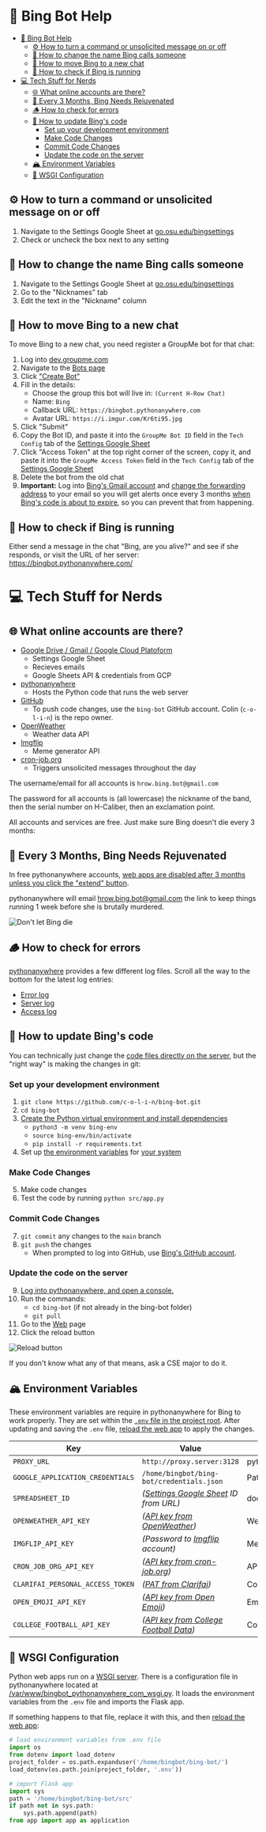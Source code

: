 # 🦏 Bing Bot Help

- [🦏 Bing Bot Help](#-bing-bot-help)
  - [⚙️ How to turn a command or unsolicited message on or off](#️-how-to-turn-a-command-or-unsolicited-message-on-or-off)
  - [🙋 How to change the name Bing calls someone](#-how-to-change-the-name-bing-calls-someone)
  - [📲 How to move Bing to a new chat](#-how-to-move-bing-to-a-new-chat)
  - [🏃 How to check if Bing is running](#-how-to-check-if-bing-is-running)
- [💻 Tech Stuff for Nerds](#-tech-stuff-for-nerds)
  - [🌐 What online accounts are there?](#-what-online-accounts-are-there)
  - [🌅 Every 3 Months, Bing Needs Rejuvenated](#-every-3-months-bing-needs-rejuvenated)
  - [🪵 How to check for errors](#-how-to-check-for-errors)
  - [👾 How to update Bing's code](#-how-to-update-bings-code)
    - [Set up your development environment](#set-up-your-development-environment)
    - [Make Code Changes](#make-code-changes)
    - [Commit Code Changes](#commit-code-changes)
    - [Update the code on the server](#update-the-code-on-the-server)
  - [🏔 Environment Variables](#-environment-variables)
  - [🐍 WSGI Configuration](#-wsgi-configuration)

## ⚙️ How to turn a command or unsolicited message on or off

1. Navigate to the Settings Google Sheet at [go.osu.edu/bingsettings](https://go.osu.edu/bingsettings)
2. Check or uncheck the box next to any setting

## 🙋 How to change the name Bing calls someone

1. Navigate to the Settings Google Sheet at [go.osu.edu/bingsettings](https://go.osu.edu/bingsettings)
2. Go to the "Nicknames" tab
3. Edit the text in the "Nickname" column

## 📲 How to move Bing to a new chat

To move Bing to a new chat, you need register a GroupMe bot for that chat:

1. Log into [dev.groupme.com](https://dev.groupme.com)
2. Navigate to the [Bots page](https://dev.groupme.com/bots)
3. Click ["Create Bot"](https://dev.groupme.com/bots/new)
4. Fill in the details:
   - Choose the group this bot will live in: `(Current H-Row Chat)`
   - Name: `Bing`
   - Callback URL: `https://bingbot.pythonanywhere.com`
   - Avatar URL: `https://i.imgur.com/Kr6ti95.jpg`
5. Click "Submit"
6. Copy the Bot ID, and paste it into the `GroupMe Bot ID` field in the `Tech Config` tab of the [Settings Google Sheet](https://go.osu.edu/bingsettings)
7. Click "Access Token" at the top right corner of the screen, copy it, and paste it into the `GroupMe Access Token` field in the `Tech Config` tab of the [Settings Google Sheet](https://go.osu.edu/bingsettings)
8. Delete the bot from the old chat
9. __Important:__ Log into [Bing's Gmail account](#-what-online-accounts-are-there) and [change the forwarding address](https://support.google.com/mail/answer/10957?hl=en) to your email so you will get alerts once every 3 months [when Bing's code is about to expire](#️-code-expiration), so you can prevent that from happening.

## 🏃 How to check if Bing is running
Either send a message in the chat "Bing, are you alive?" and see if she responds, or visit the URL of her server: https://bingbot.pythonanywhere.com/

# 💻 Tech Stuff for Nerds

## 🌐 What online accounts are there?

- [Google Drive / Gmail / Google Cloud Platoform](https://cloud.google.com/)
  - Settings Google Sheet
  - Recieves emails
  - Google Sheets API & credentials from GCP
- [pythonanywhere](https://www.pythonanywhere.com/user/bingbot/webapps/#tab_id_bingbot_pythonanywhere_com)
  - Hosts the Python code that runs the web server
- [GitHub](https://github.com/bing-bot)
  - To push code changes, use the `bing-bot` GitHub account. Colin (`c-o-l-i-n`) is the repo owner.
- [OpenWeather](https://home.openweathermap.org/api_keys)
  - Weather data API
- [Imgflip](https://imgflip.com/api)
  - Meme generator API
- [cron-job.org](https://cron-job.org)
  - Triggers unsolicited messages throughout the day

The username/email for all accounts is `hrow.bing.bot@gmail.com`

The password for all accounts is (all lowercase) the nickname of the band, then the serial number on H-Caliber, then an exclamation point.

All accounts and services are free. Just make sure Bing doesn't die every 3 months:

## 🌅 Every 3 Months, Bing Needs Rejuvenated

In free pythonanywhere accounts, [web apps are disabled after 3 months unless you click the "extend" button](https://blog.pythonanywhere.com/129/).

pythonanywhere will email hrow.bing.bot@gmail.com the link to keep things running 1 week before she is brutally murdered.

![Don't let Bing die](assets/extend.jpg)

## 🪵 How to check for errors

[pythonanywhere](https://www.pythonanywhere.com/user/bingbot/files/var/log) provides a few different log files. Scroll all the way to the bottom for the latest log entries:

- [Error log](https://www.pythonanywhere.com/user/bingbot/files/var/log/bingbot.pythonanywhere.com.error.log)
- [Server log](https://www.pythonanywhere.com/user/bingbot/files/var/log/bingbot.pythonanywhere.com.server.log)
- [Access log](https://www.pythonanywhere.com/user/bingbot/files/var/log/bingbot.pythonanywhere.com.access.log)

## 👾 How to update Bing's code

You can technically just change the [code files directly on the server](https://www.pythonanywhere.com/user/bingbot/files/home/bingbot/bing-bot/src), but the "right way" is making the changes in git:

### Set up your development environment
1. `git clone https://github.com/c-o-l-i-n/bing-bot.git`
2. `cd bing-bot`
3. [Create the Python virtual environment and install dependencies](https://docs.python.org/3/tutorial/venv.html#creating-virtual-environments)
   - `python3 -m venv bing-env`
   - `source bing-env/bin/activate`
   - `pip install -r requirements.txt`
4. Set up [the environment variables](#-environment-variables) for [your system](https://www.twilio.com/blog/2017/01/how-to-set-environment-variables.html)

### Make Code Changes

5. Make code changes
6. Test the code by running `python src/app.py`

### Commit Code Changes

7. `git commit` any changes to the `main` branch
8. `git push` the changes
    - When prompted to log into GitHub, use [Bing's GitHub account](#-what-online-accounts-are-there).

### Update the code on the server

9.  [Log into pythonanywhere, and open a console.](https://www.pythonanywhere.com/user/bingbot/consoles/)
10. Run the commands:
    - `cd bing-bot` (if not already in the bing-bot folder)
    - `git pull`
11. Go to the [Web](https://www.pythonanywhere.com/user/bingbot/webapps/#tab_id_bingbot_pythonanywhere_com) page
12. Click the reload button

![Reload button](assets/reload.jpg)

If you don't know what any of that means, ask a CSE major to do it.

## 🏔 Environment Variables

These environment variables are require in pythonanywhere for Bing to work properly. They are set within the [`.env` file in the project root](https://www.pythonanywhere.com/user/bingbot/files/home/bingbot/bing-bot/.env?edit). After updating and saving the `.env` file, [reload the web app](#update-the-code-on-the-server) to apply the changes.

| Key                              | Value                                                                         | Notes                                    |
| -------------------------------- | ----------------------------------------------------------------------------- | ---------------------------------------- |
| `PROXY_URL`                      | `http://proxy.server:3128`                                                    | pythoneverywhere proxy server URL        |
| `GOOGLE_APPLICATION_CREDENTIALS` | `/home/bingbot/bing-bot/credentials.json`                                     | Path to Google credentials file          |
| `SPREADSHEET_ID`                 | _([Settings Google Sheet](http://go.osu.edu/bingsettings) ID from URL)_       | docs.google.com/spreadsheets/d/`ID`/edit |
| `OPENWEATHER_API_KEY`            | _([API key from OpenWeather](https://home.openweathermap.org/api_keys))_      | Weather data API                         |
| `IMGFLIP_API_KEY`                | _(Password to [Imgflip](https://imgflip.com) account)_                        | Meme generator API                       |
| `CRON_JOB_ORG_API_KEY`           | _([API key from cron-job.org](https://console.cron-job.org/settings))_        | API to change unsolicited message times  |
| `CLARIFAI_PERSONAL_ACCESS_TOKEN` | _([PAT from Clarifai](https://portal.clarifai.com/settings/authentication))_  | Computer vision API                      |
| `OPEN_EMOJI_API_KEY`             | _([API key from Open Emoji](https://emoji-api.com/))_                         | Emoji search API                         |
| `COLLEGE_FOOTBALL_API_KEY`       | _([API key from College Football Data](https://collegefootballdata.com/key))_ | College football data                    |

## 🐍 WSGI Configuration

Python web apps run on a [WSGI server](https://en.wikipedia.org/wiki/Web_Server_Gateway_Interface). There is a configuration file in pythonanywhere located at [/var/www/bingbot_pythonanywhere_com_wsgi.py](https://www.pythonanywhere.com/user/bingbot/files/var/www/bingbot_pythonanywhere_com_wsgi.py?edit). It loads the environment variables from the `.env` file and imports the Flask app.

If something happens to that file, replace it with this, and then [reload the web app](#update-the-code-on-the-server):

```python
# load environment variables from .env file
import os
from dotenv import load_dotenv
project_folder = os.path.expanduser('/home/bingbot/bing-bot/')
load_dotenv(os.path.join(project_folder, '.env'))

# import Flask app
import sys
path = '/home/bingbot/bing-bot/src'
if path not in sys.path:
    sys.path.append(path)
from app import app as application
```